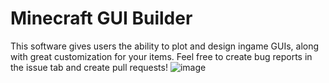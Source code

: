 # Minecraft GUI Builder

This software gives users the ability to plot and design ingame GUIs, along with great customization for your items.
Feel free to create bug reports in the issue tab and create pull requests!
![image](https://user-images.githubusercontent.com/38674879/116750463-1e30cc80-a9c8-11eb-9c3d-af5e89838407.png)
